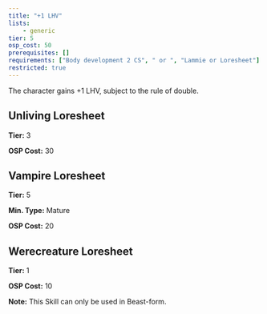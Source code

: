 ```yaml
---
title: "+1 LHV"
lists:
    - generic
tier: 5
osp_cost: 50
prerequisites: []
requirements: ["Body development 2 CS", " or ", "Lammie or Loresheet"]
restricted: true
---
```

The character gains +1 LHV, subject to the rule of double.


## Unliving Loresheet

**Tier:** 3

**OSP Cost:** 30


## Vampire Loresheet

**Tier:** 5

**Min. Type:** Mature

**OSP Cost:** 20


## Werecreature Loresheet

**Tier:** 1

**OSP Cost:** 10

**Note:** This Skill can only be used in Beast-form.